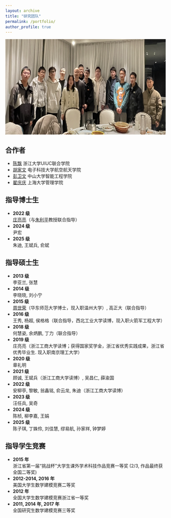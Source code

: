 ```yaml
---
layout: archive
title: "研究团队"
permalink: /portfolio/
author_profile: true
---
```


<div style="text-align: center;">
  <img src="/images/team.jpg" alt="" style="width: 750px; height: 300px;" />
</div> 



## 合作者

- [陈飘](https://zjui.intl.zju.edu.cn/team/teacherinfo/2329) 浙江大学UIUC联合学院
- [胡家文](https://www.iaa.uestc.edu.cn/info/1094/5133.htm) 电子科技大学航空航天学院
- [彭卫文](https://ise.sysu.edu.cn/teacher/teacher02/1359666.htm) 中山大学智能工程学院
- [翟庆庆](https://ms.shu.edu.cn/info/1257/15050.htm) 上海大学管理学院


## 指导博士生

- **2022 级**  
  [庄亮亮](https://zll-blog.netlify.app/)（与[朱利平](http://isbd.ruc.edu.cn/sztd/1300f3797f4e477789514056a51c9dfa.htm)教授联合指导）  
- **2024 级**  
  尹宏
- **2025 级**  
  朱迪, 王斌兵, 俞斌

## 指导硕士生

- **2013 级**  
  李亚兰, 张慧  
- **2014 级**  
  李晓晓, 刘小宁  
- **2015 级**  
  [周世荣](https://slxy.wzu.edu.cn/zsr.pdf)（华东师范大学博士，现入职温州大学）, 高正大（联合指导）  
- **2016 级**  
  王秀, 杨超, 侯格格（联合指导，西北工业大学读博，现入职火箭军工程大学）  
- **2018 级**  
  何慧姿, 余炳鹏, 丁力（联合指导）  
- **2019 级**  
  庄亮亮（浙江工商大学读博；获得国家奖学金，浙江省优秀实践成果，浙江省优秀毕业生. 现入职南京理工大学）  
- **2020 级**  
  章礼明  
- **2021 级**  
  顾诚, 王斌兵（浙江工商大学读博）, 吴昌仁, 薛渝国  
- **2022 级**  
  安柳亭, 黎敏, 翁鑫铭, 俞云龙, 朱迪（浙江工商大学读博）  
- **2023 级**  
  汪任兵, 吴奇  
- **2024 级**  
  陈桢, 柳李嘉, 王娟
- **2025 级**  
  陈子琪, 丁姝伶, 刘佳慧, 缪易航, 孙家祥, 钟梦婷
  
## 指导学生竞赛

- **2015 年**  
  浙江省第一届“挑战杯”大学生课外学术科技作品竞赛一等奖 (2/3, 作品最终获全国二等奖)  
- **2012-2014, 2016 年**  
  美国大学生数学建模竞赛二等奖  
- **2012 年**  
  全国大学生数学建模竞赛浙江省一等奖  
- **2011, 2014 年, 2017 年**  
  全国研究生数学建模竞赛三等奖

